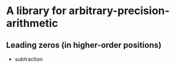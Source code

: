 # A library for arbitrary-precision-arithmetic

## Leading zeros (in higher-order positions)
- subtraction

